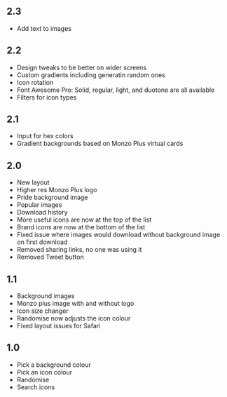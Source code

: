 ## 2.3

- Add text to images

## 2.2

- Design tweaks to be better on wider screens
- Custom gradients including generatin random ones
- Icon rotation
- Font Awesome Pro: Solid, regular, light, and duotone are all available
- Filters for icon types

## 2.1

- Input for hex colors
- Gradient backgrounds based on Monzo Plus virtual cards

## 2.0

- New layout
- Higher res Monzo Plus logo
- Pride background image
- Popular images
- Download history
- More useful icons are now at the top of the list
- Brand icons are now at the bottom of the list
- Fixed issue where images would download without background image on first download
- Removed sharing links, no one was using it
- Removed Tweet button

## 1.1

- Background images
- Monzo plus image with and without logo
- Icon size changer
- Randomise now adjusts the icon colour
- Fixed layout issues for Safari

## 1.0

- Pick a background colour
- Pick an icon colour
- Randomise
- Search icons